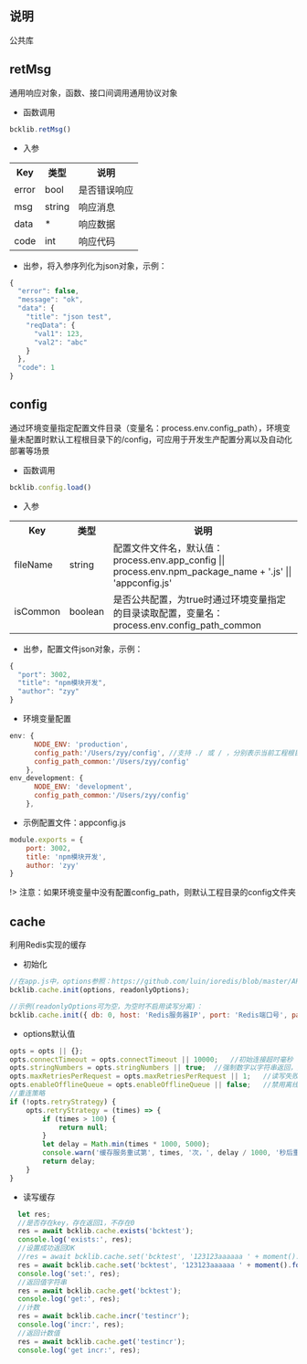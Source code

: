 ## 说明
公共库

## retMsg
通用响应对象，函数、接口间调用通用协议对象
- 函数调用
```javascript
bcklib.retMsg()
```

- 入参
<table data-hy-role="doctbl">
    <tr>
        <th>Key</th>
        <th>类型</th>
        <th>说明</th>
    </tr>
    <tr>
        <td>error</td>
        <td>bool</td>
        <td>是否错误响应</td>
    </tr>
    <tr>
        <td>msg</td>
        <td>string</td>
        <td>响应消息</td>
    </tr>
    <tr>
        <td>data</td>
        <td>*</td>
        <td>响应数据</td>
    </tr>
    <tr>
        <td>code</td>
        <td>int</td>
        <td>响应代码</td>
    </tr>
</table>

- 出参，将入参序列化为json对象，示例：
```javascript
{
  "error": false,
  "message": "ok",
  "data": {
    "title": "json test",
    "reqData": {
      "val1": 123,
      "val2": "abc"
    }
  },
  "code": 1
}
```

## config
通过环境变量指定配置文件目录（变量名：process.env.config_path），环境变量未配置时默认工程根目录下的/config，可应用于开发生产配置分离以及自动化部署等场景
- 函数调用
```javascript
bcklib.config.load()
```

- 入参
<table data-hy-role="doctbl">
    <tr>
        <th>Key</th>
        <th>类型</th>
        <th>说明</th>
    </tr>
    <tr>
        <td>fileName</td>
        <td>string</td>
        <td>配置文件文件名，默认值：process.env.app_config || process.env.npm_package_name + '.js' || 'appconfig.js'</td>
    </tr>
    <tr>
        <td>isCommon</td>
        <td>boolean</td>
        <td>是否公共配置，为true时通过环境变量指定的目录读取配置，变量名：process.env.config_path_common</td>
    </tr>
</table>

- 出参，配置文件json对象，示例：
```javascript
{
  "port": 3002,
  "title": "npm模块开发",
  "author": "zyy"
}
```

- 环境变量配置
```javascript
env: {
      NODE_ENV: 'production',
      config_path:'/Users/zyy/config', //支持 ./ 或 / ，分别表示当前工程根目录和系统根目录
      config_path_common:'/Users/zyy/config'
    },
env_development: {
      NODE_ENV: 'development',
      config_path_common:'/Users/zyy/config'
    },
```

- 示例配置文件：appconfig.js
```javascript
module.exports = {
    port: 3002,
    title: 'npm模块开发',
    author: 'zyy'
}
```
!> 注意：如果环境变量中没有配置config_path，则默认工程目录的config文件夹

## cache
利用Redis实现的缓存

- 初始化

```javascript
//在app.js中，options参照：https://github.com/luin/ioredis/blob/master/API.md#new-redisport-host-options
bcklib.cache.init(options, readonlyOptions);

//示例(readonlyOptions可为空，为空时不启用读写分离)：
bcklib.cache.init({ db: 0, host: 'Redis服务器IP', port: 'Redis端口号', password: '密码' });
```

- options默认值

```javascript
opts = opts || {};
opts.connectTimeout = opts.connectTimeout || 10000;   //初始连接超时毫秒
opts.stringNumbers = opts.stringNumbers || true;  //强制数字以字符串返回，解决大数字溢出
opts.maxRetriesPerRequest = opts.maxRetriesPerRequest || 1;   //读写失败重试次数
opts.enableOfflineQueue = opts.enableOfflineQueue || false;   //禁用离线队列
//重连策略
if (!opts.retryStrategy) {
    opts.retryStrategy = (times) => {
        if (times > 100) {
            return null;
        }
        let delay = Math.min(times * 1000, 5000);
        console.warn('缓存服务重试第', times, '次，', delay / 1000, '秒后重试');
        return delay;
    }
}
```

- 读写缓存

```javascript
  let res;
  //是否存在key，存在返回1，不存在0
  res = await bcklib.cache.exists('bcktest');
  console.log('exists:', res);
  //设置成功返回OK
  //res = await bcklib.cache.set('bcktest', '123123aaaaaa ' + moment().format('YYYY-MM-DD HH:mm:ss'));
  res = await bcklib.cache.set('bcktest', '123123aaaaaa ' + moment().format('YYYY-MM-DD HH:mm:ss'), 20);
  console.log('set:', res);
  //返回值字符串
  res = await bcklib.cache.get('bcktest');
  console.log('get:', res);
  //计数
  res = await bcklib.cache.incr('testincr');
  console.log('incr:', res);
  //返回计数值
  res = await bcklib.cache.get('testincr');
  console.log('get incr:', res);
  

```
